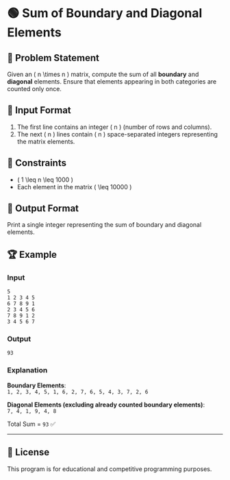 # 🟢 Sum of Boundary and Diagonal Elements  

## 📌 Problem Statement  
Given an \( n \times n \) matrix, compute the sum of all **boundary** and **diagonal** elements. Ensure that elements appearing in both categories are counted only once.  

## 🔢 Input Format  
1. The first line contains an integer \( n \) (number of rows and columns).  
2. The next \( n \) lines contain \( n \) space-separated integers representing the matrix elements.  

## 🎯 Constraints  
- \( 1 \leq n \leq 1000 \)  
- Each element in the matrix \( \leq 10000 \)  

## 📝 Output Format  
Print a single integer representing the sum of boundary and diagonal elements.  

## 🏆 Example  

### **Input**  
```
5  
1 2 3 4 5  
6 7 8 9 1  
2 3 4 5 6  
7 8 9 1 2  
3 4 5 6 7  
```
### **Output**  
```
93
```

### **Explanation**  
**Boundary Elements**:  
`1, 2, 3, 4, 5, 1, 6, 2, 7, 6, 5, 4, 3, 7, 2, 6`  

**Diagonal Elements (excluding already counted boundary elements)**:  
`7, 4, 1, 9, 4, 8`  

Total Sum = `93` ✅  

---

## 📜 License  
This program is for educational and competitive programming purposes.  
